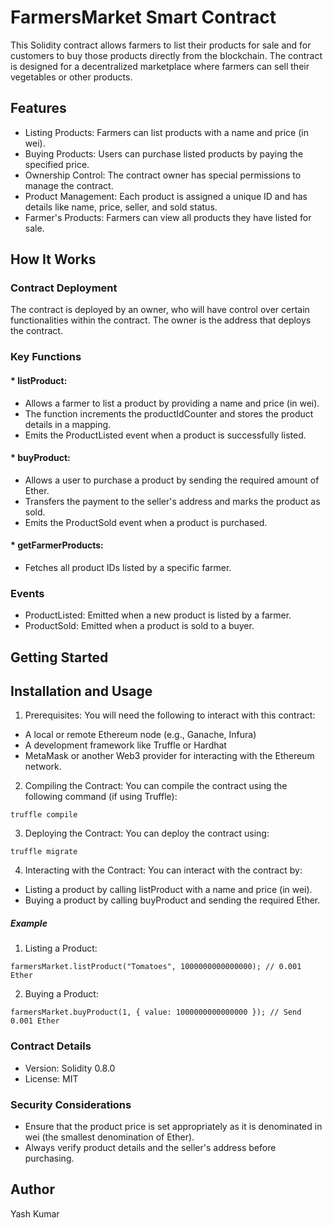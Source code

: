 # FarmersMarket Smart Contract
This Solidity contract allows farmers to list their products for sale and for customers to buy those products directly from the blockchain. The contract is designed for a decentralized marketplace where farmers can sell their vegetables or other products.

## Features
* Listing Products: Farmers can list products with a name and price (in wei).
* Buying Products: Users can purchase listed products by paying the specified price.
* Ownership Control: The contract owner has special permissions to manage the contract.
* Product Management: Each product is assigned a unique ID and has details like name, price, seller, and sold status.
* Farmer's Products: Farmers can view all products they have listed for sale.
## How It Works
### Contract Deployment
The contract is deployed by an owner, who will have control over certain functionalities within the contract. The owner is the address that deploys the contract.

### Key Functions
#### * listProduct:
   * Allows a farmer to list a product by providing a name and price (in wei).
   * The function increments the productIdCounter and stores the product details in a mapping.
   * Emits the ProductListed event when a product is successfully listed.
#### * buyProduct:
   * Allows a user to purchase a product by sending the required amount of Ether.
   * Transfers the payment to the seller's address and marks the product as sold.
   * Emits the ProductSold event when a product is purchased.
#### * getFarmerProducts:
   * Fetches all product IDs listed by a specific farmer.
### Events
* ProductListed: Emitted when a new product is listed by a farmer.
* ProductSold: Emitted when a product is sold to a buyer.
## Getting Started

## Installation and Usage
1. Prerequisites: You will need the following to interact with this contract:
* A local or remote Ethereum node (e.g., Ganache, Infura)
* A development framework like Truffle or Hardhat
* MetaMask or another Web3 provider for interacting with the Ethereum network.
2. Compiling the Contract: You can compile the contract using the following command (if using Truffle):
```
truffle compile
```
3. Deploying the Contract: You can deploy the contract using:
```
truffle migrate
```
4. Interacting with the Contract: You can interact with the contract by:
* Listing a product by calling listProduct with a name and price (in wei).
* Buying a product by calling buyProduct and sending the required Ether.
##### Example
1. Listing a Product:
```
farmersMarket.listProduct("Tomatoes", 1000000000000000); // 0.001 Ether
```
2. Buying a Product:
```
farmersMarket.buyProduct(1, { value: 1000000000000000 }); // Send 0.001 Ether
```
### Contract Details
* Version: Solidity 0.8.0
* License: MIT
### Security Considerations
* Ensure that the product price is set appropriately as it is denominated in wei (the smallest denomination of Ether).
* Always verify product details and the seller's address before purchasing.
## Author
Yash Kumar
